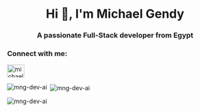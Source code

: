 <h1 align="center">Hi 👋, I'm Michael Gendy</h1>
<h3 align="center">A passionate Full-Stack developer from Egypt</h3>

<h3 align="left">Connect with me:</h3>
<p align="left">
<a href="https://linkedin.com/in/michael-gendy-b356a2184/" target="blank"><img align="center" src="https://raw.githubusercontent.com/rahuldkjain/github-profile-readme-generator/master/src/images/icons/Social/linked-in-alt.svg" alt="michael-gendy-b356a2184/" height="30" width="40" /></a>
</p>

<p><img align="left" src="https://github-readme-stats.vercel.app/api/top-langs?username=mng-dev-ai&show_icons=true&locale=en&layout=compact" alt="mng-dev-ai" /></p>

<p>&nbsp;<img align="center" src="https://github-readme-stats.vercel.app/api?username=mng-dev-ai&show_icons=true&locale=en" alt="mng-dev-ai" /></p>

<p><img align="center" src="https://github-readme-streak-stats.herokuapp.com/?user=mng-dev-ai&" alt="mng-dev-ai" /></p>
